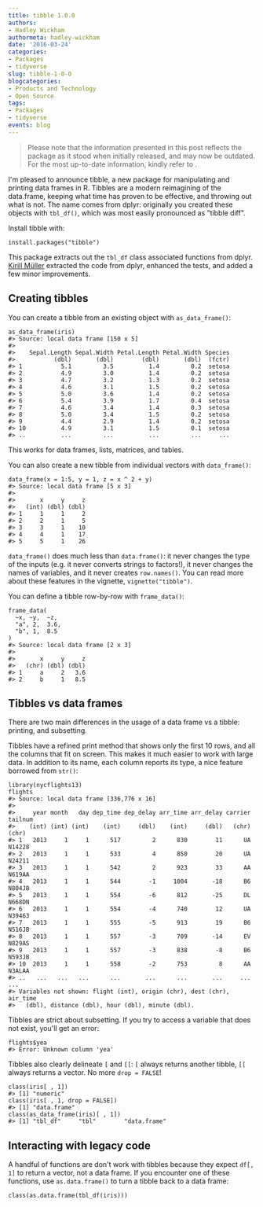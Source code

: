 ```yaml
---
title: tibble 1.0.0
authors: 
- Hadley Wickham
authormeta: hadley-wickham
date: '2016-03-24'
categories:
- Packages
- tidyverse
slug: tibble-1-0-0
blogcategories:
- Products and Technology
- Open Source
tags:
- Packages
- tidyverse
events: blog
---
```


<blockquote>
<p class="body-md-regular body-sm-regular">
Please note that the information presented in this post reflects the package as it stood when initially released, and may now be outdated. For the most up-to-date information, kindly refer to <https://tibble.tidyverse.org/>.
</p>
</blockquote> 

I'm pleased to announce tibble, a new package for manipulating and printing data frames in R. Tibbles are a modern reimagining of the data.frame, keeping what time has proven to be effective, and throwing out what is not. The name comes from dplyr: originally you created these objects with `tbl_df()`, which was most easily pronounced as "tibble diff".

Install tibble with:

```{{r}}
install.packages("tibble")
```

This package extracts out the `tbl_df` class associated functions from dplyr. [Kirill Müller](https://github.com/krlmlr) extracted the code from dplyr, enhanced the tests, and added a few minor improvements.

## Creating tibbles

You can create a tibble from an existing object with `as_data_frame()`:

```{{r}}
as_data_frame(iris)
#> Source: local data frame [150 x 5]
#>
#>    Sepal.Length Sepal.Width Petal.Length Petal.Width Species
#>           (dbl)       (dbl)        (dbl)       (dbl)  (fctr)
#> 1           5.1         3.5          1.4         0.2  setosa
#> 2           4.9         3.0          1.4         0.2  setosa
#> 3           4.7         3.2          1.3         0.2  setosa
#> 4           4.6         3.1          1.5         0.2  setosa
#> 5           5.0         3.6          1.4         0.2  setosa
#> 6           5.4         3.9          1.7         0.4  setosa
#> 7           4.6         3.4          1.4         0.3  setosa
#> 8           5.0         3.4          1.5         0.2  setosa
#> 9           4.4         2.9          1.4         0.2  setosa
#> 10          4.9         3.1          1.5         0.1  setosa
#> ..          ...         ...          ...         ...     ...
```

This works for data frames, lists, matrices, and tables.

You can also create a new tibble from individual vectors with `data_frame()`:

```{{r}}
data_frame(x = 1:5, y = 1, z = x ^ 2 + y)
#> Source: local data frame [5 x 3]
#>
#>       x     y     z
#>   (int) (dbl) (dbl)
#> 1     1     1     2
#> 2     2     1     5
#> 3     3     1    10
#> 4     4     1    17
#> 5     5     1    26
```

`data_frame()` does much less than `data.frame()`: it never changes the type of the inputs (e.g. it never converts strings to factors!), it never changes the names of variables, and it never creates `row.names()`. You can read more about these features in the vignette, `vignette("tibble")`.

You can define a tibble row-by-row with `frame_data()`:

```{{r}}
frame_data(
  ~x, ~y,  ~z,
  "a", 2,  3.6,
  "b", 1,  8.5
)
#> Source: local data frame [2 x 3]
#>
#>       x     y     z
#>   (chr) (dbl) (dbl)
#> 1     a     2   3.6
#> 2     b     1   8.5
```

## Tibbles vs data frames

There are two main differences in the usage of a data frame vs a tibble: printing, and subsetting.

Tibbles have a refined print method that shows only the first 10 rows, and all the columns that fit on screen. This makes it much easier to work with large data. In addition to its name, each column reports its type, a nice feature borrowed from `str()`:

```{{r}}
library(nycflights13)
flights
#> Source: local data frame [336,776 x 16]
#>
#>     year month   day dep_time dep_delay arr_time arr_delay carrier tailnum
#>    (int) (int) (int)    (int)     (dbl)    (int)     (dbl)   (chr)   (chr)
#> 1   2013     1     1      517         2      830        11      UA  N14228
#> 2   2013     1     1      533         4      850        20      UA  N24211
#> 3   2013     1     1      542         2      923        33      AA  N619AA
#> 4   2013     1     1      544        -1     1004       -18      B6  N804JB
#> 5   2013     1     1      554        -6      812       -25      DL  N668DN
#> 6   2013     1     1      554        -4      740        12      UA  N39463
#> 7   2013     1     1      555        -5      913        19      B6  N516JB
#> 8   2013     1     1      557        -3      709       -14      EV  N829AS
#> 9   2013     1     1      557        -3      838        -8      B6  N593JB
#> 10  2013     1     1      558        -2      753         8      AA  N3ALAA
#> ..   ...   ...   ...      ...       ...      ...       ...     ...     ...
#> Variables not shown: flight (int), origin (chr), dest (chr), air_time
#>   (dbl), distance (dbl), hour (dbl), minute (dbl).
```

Tibbles are strict about subsetting. If you try to access a variable that does not exist, you'll get an error:

```{{r}}
flights$yea
#> Error: Unknown column 'yea'
```

Tibbles also clearly delineate `[` and `[[`: `[` always returns another tibble, `[[` always returns a vector. No more `drop = FALSE`!

```{{r}}
class(iris[ , 1])
#> [1] "numeric"
class(iris[ , 1, drop = FALSE])
#> [1] "data.frame"
class(as_data_frame(iris)[ , 1])
#> [1] "tbl_df"     "tbl"        "data.frame"
```

## Interacting with legacy code

A handful of functions are don't work with tibbles because they expect `df[, 1]` to return a vector, not a data frame. If you encounter one of these functions, use `as.data.frame()` to turn a tibble back to a data frame:

```{{r}}
class(as.data.frame(tbl_df(iris)))
```

